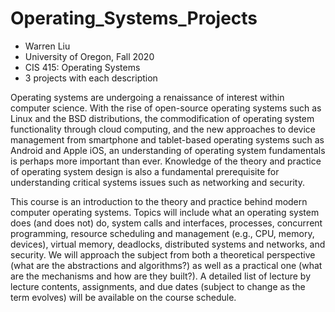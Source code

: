 # Operating_Systems_Projects
* Warren Liu
* University of Oregon, Fall 2020
* CIS 415: Operating Systems
* 3 projects with each description

Operating systems are undergoing a renaissance of interest within computer science. With the rise of open-source operating systems such as Linux and the BSD distributions, the commodification of operating system functionality through cloud computing, and the new approaches to device management from smartphone and tablet-based operating systems such as Android and Apple iOS, an understanding of operating system fundamentals is perhaps more important than ever. Knowledge of the theory and practice of operating system design is also a fundamental prerequisite for understanding critical systems issues such as networking and security.

This course is an introduction to the theory and practice behind modern computer operating systems. Topics will include what an operating system does (and does not) do, system calls and interfaces, processes, concurrent programming, resource scheduling and management (e.g., CPU, memory, devices), virtual memory, deadlocks, distributed systems and networks, and security. We will approach the subject from both a theoretical perspective (what are the abstractions and algorithms?) as well as a practical one (what are the mechanisms and how are they built?). A detailed list of lecture by lecture contents, assignments, and due dates (subject to change as the term evolves) will be available on the course schedule.

